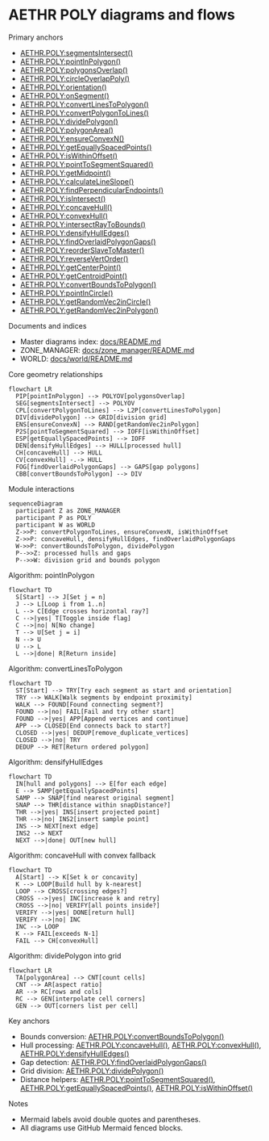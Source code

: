 # AETHR POLY diagrams and flows

Primary anchors
- [AETHR.POLY:segmentsIntersect()](dev/POLY.lua:44)
- [AETHR.POLY:pointInPolygon()](dev/POLY.lua:66)
- [AETHR.POLY:polygonsOverlap()](dev/POLY.lua:93)
- [AETHR.POLY:circleOverlapPoly()](dev/POLY.lua:121)
- [AETHR.POLY:orientation()](dev/POLY.lua:181)
- [AETHR.POLY:onSegment()](dev/POLY.lua:193)
- [AETHR.POLY:convertLinesToPolygon()](dev/POLY.lua:583)
- [AETHR.POLY:convertPolygonToLines()](dev/POLY.lua:737)
- [AETHR.POLY:dividePolygon()](dev/POLY.lua:753)
- [AETHR.POLY:polygonArea()](dev/POLY.lua:827)
- [AETHR.POLY:ensureConvexN()](dev/POLY.lua:863)
- [AETHR.POLY:getEquallySpacedPoints()](dev/POLY.lua:1074)
- [AETHR.POLY:isWithinOffset()](dev/POLY.lua:1107)
- [AETHR.POLY:pointToSegmentSquared()](dev/POLY.lua:1149)
- [AETHR.POLY:getMidpoint()](dev/POLY.lua:1172)
- [AETHR.POLY:calculateLineSlope()](dev/POLY.lua:1189)
- [AETHR.POLY:findPerpendicularEndpoints()](dev/POLY.lua:1219)
- [AETHR.POLY:isIntersect()](dev/POLY.lua:1250)
- [AETHR.POLY:concaveHull()](dev/POLY.lua:1309)
- [AETHR.POLY:convexHull()](dev/POLY.lua:1461)
- [AETHR.POLY:intersectRayToBounds()](dev/POLY.lua:1492)
- [AETHR.POLY:densifyHullEdges()](dev/POLY.lua:1556)
- [AETHR.POLY:findOverlaidPolygonGaps()](dev/POLY.lua:1618)
- [AETHR.POLY:reorderSlaveToMaster()](dev/POLY.lua:1705)
- [AETHR.POLY:reverseVertOrder()](dev/POLY.lua:1762)
- [AETHR.POLY:getCenterPoint()](dev/POLY.lua:1779)
- [AETHR.POLY:getCentroidPoint()](dev/POLY.lua:1830)
- [AETHR.POLY:convertBoundsToPolygon()](dev/POLY.lua:1039)
- [AETHR.POLY:pointInCircle()](dev/POLY.lua:249)
- [AETHR.POLY:getRandomVec2inCircle()](dev/POLY.lua:276)
- [AETHR.POLY:getRandomVec2inPolygon()](dev/POLY.lua:343)

Documents and indices
- Master diagrams index: [docs/README.md](docs/README.md)
- ZONE_MANAGER: [docs/zone_manager/README.md](docs/zone_manager/README.md)
- WORLD: [docs/world/README.md](docs/world/README.md)

Core geometry relationships

```mermaid
flowchart LR
  PIP[pointInPolygon] --> POLYOV[polygonsOverlap]
  SEG[segmentsIntersect] --> POLYOV
  CPL[convertPolygonToLines] --> L2P[convertLinesToPolygon]
  DIV[dividePolygon] --> GRID[division grid]
  ENS[ensureConvexN] --> RAND[getRandomVec2inPolygon]
  P2S[pointToSegmentSquared] --> IOFF[isWithinOffset]
  ESP[getEquallySpacedPoints] --> IOFF
  DEN[densifyHullEdges] --> HULL[processed hull]
  CH[concaveHull] --> HULL
  CV[convexHull] -.-> HULL
  FOG[findOverlaidPolygonGaps] --> GAPS[gap polygons]
  CBB[convertBoundsToPolygon] --> DIV
```

Module interactions

```mermaid
sequenceDiagram
  participant Z as ZONE_MANAGER
  participant P as POLY
  participant W as WORLD
  Z->>P: convertPolygonToLines, ensureConvexN, isWithinOffset
  Z->>P: concaveHull, densifyHullEdges, findOverlaidPolygonGaps
  W->>P: convertBoundsToPolygon, dividePolygon
  P-->>Z: processed hulls and gaps
  P-->>W: division grid and bounds polygon
```

Algorithm: pointInPolygon

```mermaid
flowchart TD
  S[Start] --> J[Set j = n]
  J --> L[Loop i from 1..n]
  L --> C[Edge crosses horizontal ray?]
  C -->|yes| T[Toggle inside flag]
  C -->|no| N[No change]
  T --> U[Set j = i]
  N --> U
  U --> L
  L -->|done| R[Return inside]
```

Algorithm: convertLinesToPolygon

```mermaid
flowchart TD
  ST[Start] --> TRY[Try each segment as start and orientation]
  TRY --> WALK[Walk segments by endpoint proximity]
  WALK --> FOUND[Found connecting segment?]
  FOUND -->|no| FAIL[Fail and try other start]
  FOUND -->|yes| APP[Append vertices and continue]
  APP --> CLOSED[End connects back to start?]
  CLOSED -->|yes| DEDUP[remove_duplicate_vertices]
  CLOSED -->|no| TRY
  DEDUP --> RET[Return ordered polygon]
```

Algorithm: densifyHullEdges

```mermaid
flowchart TD
  IN[hull and polygons] --> E[for each edge]
  E --> SAMP[getEquallySpacedPoints]
  SAMP --> SNAP[find nearest original segment]
  SNAP --> THR[distance within snapDistance?]
  THR -->|yes| INS[insert projected point]
  THR -->|no| INS2[insert sample point]
  INS --> NEXT[next edge]
  INS2 --> NEXT
  NEXT -->|done| OUT[new hull]
```

Algorithm: concaveHull with convex fallback

```mermaid
flowchart TD
  A[Start] --> K[Set k or concavity]
  K --> LOOP[Build hull by k-nearest]
  LOOP --> CROSS[crossing edges?]
  CROSS -->|yes| INC[increase k and retry]
  CROSS -->|no| VERIFY[all points inside?]
  VERIFY -->|yes| DONE[return hull]
  VERIFY -->|no| INC
  INC --> LOOP
  K --> FAIL[exceeds N-1]
  FAIL --> CH[convexHull]
```

Algorithm: dividePolygon into grid

```mermaid
flowchart LR
  TA[polygonArea] --> CNT[count cells]
  CNT --> AR[aspect ratio]
  AR --> RC[rows and cols]
  RC --> GEN[interpolate cell corners]
  GEN --> OUT[corners list per cell]
```

Key anchors
- Bounds conversion: [AETHR.POLY:convertBoundsToPolygon()](dev/POLY.lua:1039)
- Hull processing: [AETHR.POLY:concaveHull()](dev/POLY.lua:1309), [AETHR.POLY:convexHull()](dev/POLY.lua:1461), [AETHR.POLY:densifyHullEdges()](dev/POLY.lua:1556)
- Gap detection: [AETHR.POLY:findOverlaidPolygonGaps()](dev/POLY.lua:1618)
- Grid division: [AETHR.POLY:dividePolygon()](dev/POLY.lua:753)
- Distance helpers: [AETHR.POLY:pointToSegmentSquared()](dev/POLY.lua:1149), [AETHR.POLY:getEquallySpacedPoints()](dev/POLY.lua:1074), [AETHR.POLY:isWithinOffset()](dev/POLY.lua:1107)

Notes
- Mermaid labels avoid double quotes and parentheses.
- All diagrams use GitHub Mermaid fenced blocks.